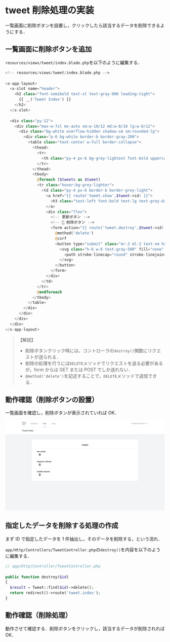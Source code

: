 # tweet 削除処理の実装

一覧画面に削除ボタンを設置し，クリックしたら該当するデータを削除できるようにする．

## 一覧画面に削除ボタンを追加

`resources/views/tweet/index.blade.php`を以下のように編集する．

```php
<!-- resources/views/tweet/index.blade.php -->

<x-app-layout>
  <x-slot name="header">
    <h2 class="font-semibold text-xl text-gray-800 leading-tight">
      {{ __('Tweet Index') }}
    </h2>
  </x-slot>

  <div class="py-12">
    <div class="max-w-7xl mx-auto sm:w-10/12 md:w-8/10 lg:w-8/12">
      <div class="bg-white overflow-hidden shadow-sm sm:rounded-lg">
        <div class="p-6 bg-white border-b border-gray-200">
          <table class="text-center w-full border-collapse">
            <thead>
              <tr>
                <th class="py-4 px-6 bg-grey-lightest font-bold uppercase text-lg text-grey-dark border-b border-grey-light">tweet</th>
              </tr>
            </thead>
            <tbody>
              @foreach ($tweets as $tweet)
              <tr class="hover:bg-grey-lighter">
                <td class="py-4 px-6 border-b border-grey-light">
                  <a href="{{ route('tweet.show',$tweet->id) }}">
                    <h3 class="text-left font-bold text-lg text-grey-dark">{{$tweet->tweet}}</h3>
                  </a>
                  <div class="flex">
                    <!-- 更新ボタン -->
                    <!-- 🔽 削除ボタン -->
                    <form action="{{ route('tweet.destroy',$tweet->id) }}" method="POST" class="text-left">
                      @method('delete')
                      @csrf
                      <button type="submit" class="mr-2 ml-2 text-sm hover:bg-gray-200 hover:shadow-none text-white py-1 px-2 focus:outline-none focus:shadow-outline">
                        <svg class="h-6 w-6 text-gray-500" fill="none" viewBox="0 0 24 24" stroke="black">
                          <path stroke-linecap="round" stroke-linejoin="round" stroke-width="1" d="M19 7l-.867 12.142A2 2 0 0116.138 21H7.862a2 2 0 01-1.995-1.858L5 7m5 4v6m4-6v6m1-10V4a1 1 0 00-1-1h-4a1 1 0 00-1 1v3M4 7h16" />
                        </svg>
                      </button>
                    </form>
                  </div>
                </td>
              </tr>
              @endforeach
            </tbody>
          </table>
        </div>
      </div>
    </div>
  </div>
</x-app-layout>

```

> 【解説】
>
> - 削除ボタンクリック時には，コントローラの`destroy()`関数にリクエストが送られる．
> - 削除の処理を行うには`DELETE`メソッドでリクエストを送る必要があるが，form からは GET または POST でしか送れない．
> - `@method('delete')`を記述することで，`DELETE`メソッドで送信できる．

## 動作確認（削除ボタンの設置）

一覧画面を確認し，削除ボタンが表示されていれば OK．

![削除ボタン追加](./img/laratter_index_added_delete_button.png)

## 指定したデータを削除する処理の作成

まず ID で指定したデータを 1 件抽出し，そのデータを削除する，という流れ．

`app/Http/Controllers/TweetController.php`の`destroy()`を内容を以下のように編集する．

```php
// app/Http/Controller/TweetController.php

public function destroy($id)
{
  $result = Tweet::find($id)->delete();
  return redirect()->route('tweet.index');
}

```

## 動作確認（削除処理）

動作させて確認する．削除ボタンをクリックし，該当するデータが削除されれば OK．
